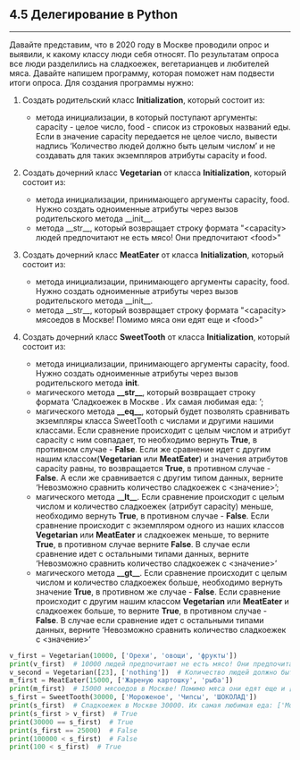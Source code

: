 ## 4.5 Делегирование в Python
------------------------------

Давайте представим, что в 2020 году в Москве проводили опрос и выявили, к какому классу люди себя относят. По результатам опроса все люди разделились на сладкоежек, вегетарианцев и любителей мяса. Давайте напишем программу, которая поможет нам подвести итоги опроса. Для создания программы нужно:

1. Создать родительский класс **Initialization**, который состоит из:

    - метода инициализации, в который поступают аргументы: capacity - целое число, food - список из строковых названий еды. Если в значение capacity  передается не целое число, вывести надпись ‘Количество людей должно быть целым числом’ и не создавать для таких экземпляров атрибуты capacity и food.

2. Создать дочерний класс **Vegetarian** от класса **Initialization**, который состоит из: 

    - метода инициализации, принимающего аргументы capacity, food. Нужно создать одноименные атрибуты через вызов родительского метода \_\_init__.
    - метода \_\_str__, который возвращает строку формата "\<capacity> людей предпочитают не есть мясо! Они предпочитают \<food>"

3. Создать дочерний класс **MeatEater** от класса **Initialization**, который состоит из: 

    - метода инициализации, принимающего аргументы capacity, food. Нужно создать одноименные атрибуты через вызов родительского метода \_\_init__.
    - метода \_\_str__, который возвращает строку формата "\<capacity> мясоедов в Москве! Помимо мяса они едят еще и \<food>"

4. Создать дочерний класс **SweetTooth** от класса **Initialization**, который состоит из: 

    - метода инициализации, принимающего аргументы capacity, food. Нужно создать одноименные атрибуты через вызов родительского метода __init__.
    - магического метода **\_\_str__**, который возвращает строку формата ‘Сладкоежек в Москве <capacity>. Их самая любимая еда: <food>’; 
    - магического  метода **\_\_eq__**, который будет позволять сравнивать экземпляры класса SweetTooth  с числами и другими нашими классами. Если сравнение происходит с целым числом и атрибут capacity с ним совпадает, то необходимо вернуть **True**, в противном случае - **False**. Если же сравнение идет с другим нашим классом(**Vegetarian** или **MeatEater**) и значения атрибутов capacity равны, то возвращается **True**, в противном случае - **False**. А если же сравнивается с другим типом данных, верните ‘Невозможно сравнить количество сладкоежек с <значение>’;
    - магического  метода **\_\_lt__**. Если сравнение происходит с целым числом и количество сладкоежек (атрибут capacity) меньше, необходимо вернуть **True**, в противном случае - **False**. Если сравнение происходит с экземпляром одного из наших классов **Vegetarian** или **MeatEater** и сладкоежек меньше, то верните **True**, в противном случае верните **False**. В случае если сравнение идет с остальными типами данных, верните ‘Невозможно сравнить количество сладкоежек с <значение>’
    - магического  метода **\_\_gt__**. Если сравнение происходит с целым числом и количество сладкоежек больше, необходимо вернуть значение **True**, в противном же случае - **False**. Если сравнение происходит с другим нашим классом **Vegetarian** или **MeatEater** и сладкоежек больше, то верните **True**, в противном случае - **False**. В случае если сравнение идет с остальными типами данных, верните ‘Невозможно сравнить количество сладкоежек с \<значение>’

``` python
v_first = Vegetarian(10000, ['Орехи', 'овощи', 'фрукты'])
print(v_first)  # 10000 людей предпочитают не есть мясо! Они предпочитают ['Орехи', 'овощи', 'фрукты']
v_second = Vegetarian([23], ['nothing'])  # Количество людей должно быть целым числом
m_first = MeatEater(15000, ['Жареную картошку', 'рыба'])
print(m_first)  # 15000 мясоедов в Москве! Помимо мяса они едят еще и ['Жареную картошку', 'рыба']
s_first = SweetTooth(30000, ['Мороженое', 'Чипсы', 'ШОКОЛАД'])
print(s_first)  # Сладкоежек в Москве 30000. Их самая любимая еда: ['Мороженое', 'Чипсы', 'ШОКОЛАД']
print(s_first > v_first)  # True
print(30000 == s_first)  # True
print(s_first == 25000)  # False
print(100000 < s_first)  # False
print(100 < s_first)  # True
```